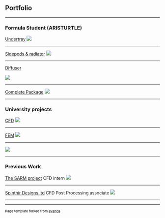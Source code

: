 ## Portfolio

---

### Formula Student (ARISTURTLE)

[Undertray](/sample_page)
<img src="images/dummy_thumbnail.jpg?raw=true"/>

---
[Sidepods & radiator](/pdf/sample_presentation.pdf)
<img src="images/dummy_thumbnail.jpg?raw=true"/>

---
[Diffuser](http://example.com/)

<img src="images/dummy_thumbnail.jpg?raw=true"/>

---
[Complete Package](http://example.com/)
<img src="images/dummy_thumbnail.jpg?raw=true"/>

---

### University projects

[CFD](http://example.com/)
<img src="images/dummy_thumbnail.jpg?raw=true"/>

---
[FEM](http://example.com/)
<img src="images/dummy_thumbnail.jpg?raw=true"/>

---
[](http://example.com/)
<img src="images/dummy_thumbnail.jpg?raw=true"/>

---

### Previous Work

[The SARM project](http://example.com/)
CFD intern
<img src="images/dummy_thumbnail.jpg?raw=true"/>

---
[Spinthir Designs ltd](http://example.com/)
CFD Post Processing associate 
<img src="images/dummy_thumbnail.jpg?raw=true"/>

<!-- - [Trial 2](http://example.com/)
- [Project 2 Title](http://example.com/)
- [Project 3 Title](http://example.com/)
- [Project 4 Title](http://example.com/)
- [Project 5 Title](http://example.com/)
 -->
---




---
<p style="font-size:11px">Page template forked from <a href="https://github.com/evanca/quick-portfolio">evanca</a></p>
<!-- Remove above link if you don't want to attibute -->
